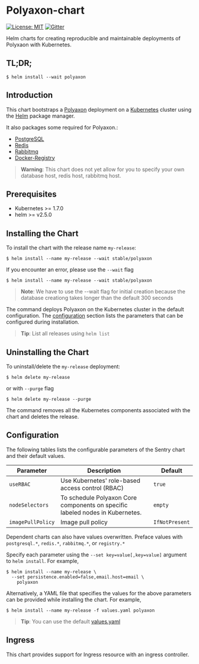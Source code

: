 # Polyaxon-chart

[![License: MIT](https://img.shields.io/badge/License-MIT-yellow.svg)](LICENCE)
[![Gitter](https://img.shields.io/gitter/room/nwjs/nw.js.svg)](https://gitter.im/polyaxon/polyaxon)

Helm charts for creating reproducible and maintainable deployments of Polyxaon with Kubernetes.

## TL;DR;

```console
$ helm install --wait polyaxon
```

## Introduction

This chart bootstraps a [Polyaxon](polyaxon.com) deployment on a [Kubernetes](http://kubernetes.io) cluster using the [Helm](https://helm.sh) package manager.

It also packages some required for Polyaxon.:
 * [PostgreSQL](https://github.com/kubernetes/charts/tree/master/stable/postgresql)
 * [Redis](https://github.com/kubernetes/charts/tree/master/stable/redis)
 * [Rabbitmq](https://github.com/kubernetes/charts/tree/master/stable/rabbitmq)
 * [Docker-Registry](https://github.com/kubernetes/charts/tree/master/incubator/docker-registry)

> **Warning**: This chart does not yet allow for you to specify your own database host, redis host, rabbitmq host.

## Prerequisites

- Kubernetes >= 1.7.0 
- helm >= v2.5.0

## Installing the Chart

To install the chart with the release name `my-release`:

```console
$ helm install --name my-release --wait stable/polyaxon
```

If you encounter an error, please use the `--wait` flag

```console
$ helm install --name my-release --wait stable/polyaxon
```

> **Note**: We have to use the --wait flag for initial creation because the database creationg takes longer than the default 300 seconds

The command deploys Polyaxon on the Kubernetes cluster in the default configuration. The [configuration](#configuration) section lists the parameters that can be configured during installation.

> **Tip**: List all releases using `helm list`

## Uninstalling the Chart

To uninstall/delete the `my-release` deployment:

```console
$ helm delete my-release
```

or with `--purge` flag

```console
$ helm delete my-release --purge
```

The command removes all the Kubernetes components associated with the chart and deletes the release.

## Configuration

The following tables lists the configurable parameters of the Sentry chart and their default values.

| Parameter               | Description                                                                    | Default                                                    |
| ------------------------| -------------------------------------------------------------------------------| ---------------------------------------------------------- |
| `useRBAC`               | Use Kubernetes' role-based access control (RBAC)                               | `true`                                                     |
| `nodeSelectors`         | To schedule Polyaxon Core components on specific labeled nodes in Kubernetes.  | `empty`                                                     |
| `imagePullPolicy`       | Image pull policy                                                              | `IfNotPresent`                                             |

Dependent charts can also have values overwritten. Preface values with `postgresql.*`, `redis.*`, `rabbitmq.*`, or `registry.*`

Specify each parameter using the `--set key=value[,key=value]` argument to `helm install`. For example,

```console
$ helm install --name my-release \
  --set persistence.enabled=false,email.host=email \
    polyaxon
```

Alternatively, a YAML file that specifies the values for the above parameters can be provided while installing the chart. For example,

```console
$ helm install --name my-release -f values.yaml polyaxon
```

> **Tip**: You can use the default [values.yaml](polyaxon/values.yaml)

## Ingress

This chart provides support for Ingress resource with an ingress controller.
